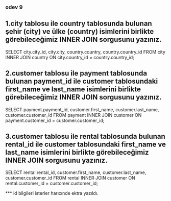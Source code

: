 ### odev 9 

## 1.city tablosu ile country tablosunda bulunan şehir (city) ve ülke (country) isimlerini birlikte görebileceğimiz INNER JOIN sorgusunu yazınız.
SELECT city.city_id, city.city, country.country, country.country_id FROM city
INNER JOIN country ON city.country_id = country.country_id;

## 2.customer tablosu ile payment tablosunda bulunan payment_id ile customer tablosundaki first_name ve last_name isimlerini birlikte görebileceğimiz INNER JOIN sorgusunu yazınız.
SELECT payment.payment_id, customer.first_name, customer.last_name, customer.customer_id FROM payment
INNER JOIN customer ON payment.customer_id = customer.customer_id;

## 3.customer tablosu ile rental tablosunda bulunan rental_id ile customer tablosundaki first_name ve last_name isimlerini birlikte görebileceğimiz INNER JOIN sorgusunu yazınız. 
SELECT rental.rental_id, customer.first_name, customer.last_name, customer.customer_id FROM rental
INNER JOIN customer ON rental.customer_id = customer.customer_id; 

 *** id bilgileri isterler harıcınde ektra yazıldı.
